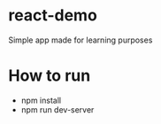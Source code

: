 # react-demo
Simple app made for learning purposes

# How to run
* npm install 
* npm run dev-server
